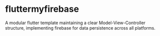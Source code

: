 # fluttermyfirebase
A modular flutter template maintaining a clear Model-View-Controller structure, implementing firebase for data persistence across all platforms.
